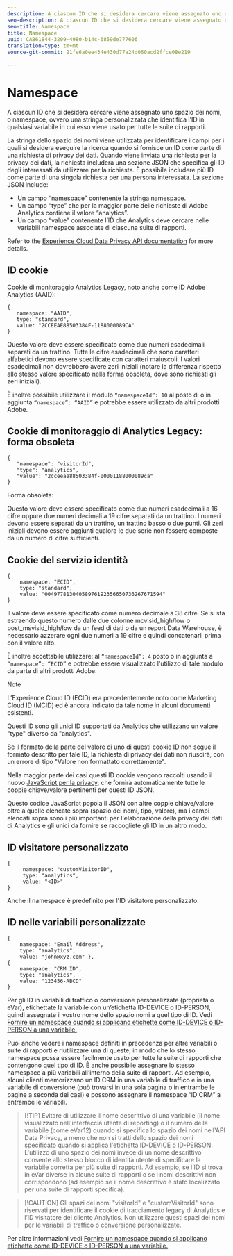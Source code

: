 ```yaml
---
description: A ciascun ID che si desidera cercare viene assegnato uno spazio dei nomi, o namespace, ovvero una stringa personalizzata che identifica l’ID in qualsiasi variabile in cui esso viene usato per tutte le suite di rapporti.
seo-description: A ciascun ID che si desidera cercare viene assegnato uno spazio dei nomi, o namespace, ovvero una stringa personalizzata che identifica l’ID in qualsiasi variabile in cui esso viene usato per tutte le suite di rapporti.
seo-title: Namespace
title: Namespace
uuid: CAB61844-3209-4980-b14c-6859de777606
translation-type: tm+mt
source-git-commit: 21fe6a0ee434e430d77a24d060acd2ffce08e219

---
```



# Namespace

A ciascun ID che si desidera cercare viene assegnato uno spazio dei nomi, o namespace, ovvero una stringa personalizzata che identifica l’ID in qualsiasi variabile in cui esso viene usato per tutte le suite di rapporti.

La stringa dello spazio dei nomi viene utilizzata per identificare i campi per i quali si desidera eseguire la ricerca quando si fornisce un ID come parte di una richiesta di privacy dei dati. Quando viene inviata una richiesta per la privacy dei dati, la richiesta includerà una sezione JSON che specifica gli ID degli interessati da utilizzare per la richiesta. È possibile includere più ID come parte di una singola richiesta per una persona interessata. La sezione JSON include:

* Un campo “namespace” contenente la stringa namespace.
* Un campo “type” che per la maggior parte delle richieste di Adobe Analytics contiene il valore “analytics”.
* Un campo “value” contenente l’ID che Analytics deve cercare nelle variabili namespace associate di ciascuna suite di rapporti.

Refer to the [Experience Cloud Data Privacy API documentation](https://www.adobe.io/apis/cloudplatform/gdpr/docs/alldocs.html#!api-specification/markdown/narrative/gdpr/use-cases/gdpr-api-overview.md) for more details.

<!-- Meike, I converted this table to headings and text to fix a validation error. -Bob -->

## ID cookie

Cookie di monitoraggio Analytics Legacy, noto anche come ID Adobe Analytics (AAID):

```
{
   namespace: "AAID",
   type: "standard",
   value: "2CCEEAE88503384F-1188000089CA"
}
```

Questo valore deve essere specificato come due numeri esadecimali separati da un trattino. Tutte le cifre esadecimali che sono caratteri alfabetici devono essere specificate con caratteri maiuscoli. I valori esadecimali non dovrebbero avere zeri iniziali (notare la differenza rispetto allo stesso valore specificato nella forma obsoleta, dove sono richiesti gli zeri iniziali).

È inoltre possibile utilizzare il modulo `“namespaceId”: 10` al posto di o in aggiunta `“namespace”: “AAID”` e potrebbe essere utilizzato da altri prodotti Adobe.

## Cookie di monitoraggio di Analytics Legacy: forma obsoleta

```
{
   "namespace": "visitorId",
   "type": "analytics",
   "value": "2cceeae88503384f-00001188000089ca"
}
```

Forma obsoleta:

Questo valore deve essere specificato come due numeri esadecimali a 16 cifre oppure due numeri decimali a 19 cifre separati da un trattino. I numeri devono essere separati da un trattino, un trattino basso o due punti. Gli zeri iniziali devono essere aggiunti qualora le due serie non fossero composte da un numero di cifre sufficienti.

## Cookie del servizio identità

```
{
    namespace: "ECID",
    type: "standard",
    value: "00497781304058976192356650736267671594"
}
```

Il valore deve essere specificato come numero decimale a 38 cifre. Se si sta estraendo questo numero dalle due colonne mcvisid\_high/low o post\_msvisid\_high/low da un feed di dati o da un report Data Warehouse, è necessario azzerare ogni due numeri a 19 cifre e quindi concatenarli prima con il valore alto.

È inoltre accettabile utilizzare: al `“namespaceId”: 4` posto o in aggiunta a `“namespace”: “ECID”` e potrebbe essere visualizzato l'utilizzo di tale modulo da parte di altri prodotti Adobe.

>[!NOTE]
>
>L’Experience Cloud ID (ECID) era precedentemente noto come Marketing Cloud ID (MCID) ed è ancora indicato da tale nome in alcuni documenti esistenti.
>
>Questi ID sono gli unici ID supportati da Analytics che utilizzano un valore "type" diverso da "analytics".

Se il formato della parte del valore di uno di questi cookie ID non segue il formato descritto per tale ID, la richiesta di privacy dei dati non riuscirà, con un errore di tipo "Valore non formattato correttamente".

Nella maggior parte dei casi questi ID cookie vengono raccolti usando il nuovo [JavaScript per la privacy](https://www.adobe.io/apis/cloudplatform/gdpr/services/allservices.htm), che fornirà automaticamente tutte le coppie chiave/valore pertinenti per questi ID JSON.

Questo codice JavaScript popola il JSON con altre coppie chiave/valore oltre a quelle elencate sopra (spazio dei nomi, tipo, valore), ma i campi elencati sopra sono i più importanti per l'elaborazione della privacy dei dati di Analytics e gli unici da fornire se raccogliete gli ID in un altro modo.

## ID visitatore personalizzato

```
{
     namespace: "customVisitorID",
     type: "analytics",
     value: "<ID>"
}
```

Anche il namespace è predefinito per l'ID visitatore personalizzato.

## ID nelle variabili personalizzate

```
{
    namespace: "Email Address",
    type: "analytics", 
    value: "john@xyz.com" }, 
{
    namespace: "CRM ID", 
    type: "analytics", 
    value: "123456-ABCD" 
}
```

Per gli ID in variabili di traffico o conversione personalizzate (proprietà o eVar), etichettate la variabile con un’etichetta ID-DEVICE o ID-PERSON, quindi assegnate il vostro nome dello spazio nomi a quel tipo di ID. Vedi [Fornire un namespace quando si applicano etichette come ID-DEVICE o ID-PERSON a una variabile.](gdpr-labels.md)

Puoi anche vedere i namespace definiti in precedenza per altre variabili o suite di rapporti e riutilizzare una di queste, in modo che lo stesso namespace possa essere facilmente usato per tutte le suite di rapporti che contengono quel tipo di ID. È anche possibile assegnare lo stesso namespace a più variabili all’interno della suite di rapporti. Ad esempio, alcuni clienti memorizzano un ID CRM in una variabile di traffico e in una variabile di conversione (può trovarsi in una sola pagina o in entrambe le pagine a seconda dei casi) e possono assegnare il namespace “ID CRM” a entrambe le variabili.

> [!TIP] Evitare di utilizzare il nome descrittivo di una variabile (il nome visualizzato nell'interfaccia utente di reporting) o il numero della variabile (come eVar12) quando si specifica lo spazio dei nomi nell'API Data Privacy, a meno che non si tratti dello spazio dei nomi specificato quando si applica l'etichetta ID-DEVICE o ID-PERSON. L'utilizzo di uno spazio dei nomi invece di un nome descrittivo consente allo stesso blocco di identità utente di specificare la variabile corretta per più suite di rapporti. Ad esempio, se l’ID si trova in eVar diverse in alcune suite di rapporti o se i nomi descrittivi non corrispondono (ad esempio se il nome descrittivo è stato localizzato per una suite di rapporti specifica).

> [!CAUTION] Gli spazi dei nomi "visitorId" e "customVisitorId" sono riservati per identificare il cookie di tracciamento legacy di Analytics e l’ID visitatore del cliente Analytics. Non utilizzare questi spazi dei nomi per le variabili di traffico o conversione personalizzate.

Per altre informazioni vedi [Fornire un namespace quando si applicano etichette come ID-DEVICE o ID-PERSON a una variabile.](/help/admin/c-data-governance/gdpr-labels.md#section_F0A47AF8DA384A26BD56032D0ABFD2D7)

